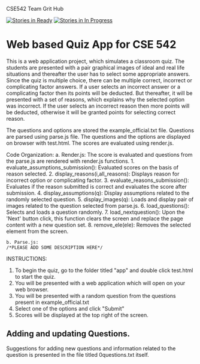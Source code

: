 
CSE542 Team Grit Hub 

[![Stories in Ready](https://badge.waffle.io/jeffmurphy/cse542.png?label=ready&title=Ready)](http://waffle.io/jeffmurphy/cse542)
[![Stories in In Progress](https://badge.waffle.io/jeffmurphy/cse542.png?label=in%20progress&title=In%20Progress)](http://waffle.io/jeffmurphy/cse542)

# Web based Quiz App for CSE 542

This is a web application project, which simulates a classroom quiz. The students are presented with a pair graphical images of ideal and real life situations and thereafter the user has to select some appropriate answers. Since the quiz is multiple choice, there can be multiple correct, incorrect or complicating factor answers. 
If a user selects an incorrect answer or a complicating factor then its points will be deducted. But thereafter, it will be presented with a set of reasons, which explains why the selected option was incorrect. If the user selects an incorrect reason then more points will be deducted, otherwise it will be granted points for selecting correct reason.

The questions and options are stored the example_official.txt file.
Questions are parsed using parse.js file.
The questions and the options are displayed on browser with test.html.
The scores are evaluated using render.js.

Code Organization:
	a. Render.js: The score is evaluated and questions from the parse.js are rendered with render.js functions.
		1.	evaluate_assumptions_submission(): Evaluated scores on the basis of reason selected.
		2.	display_reasons(i,all_reasons): Displays reason for incorrect option or complicating factor.
		3.	evaluate_reasons_submission(): Evaluates if the reason submitted is correct and evaluates the score after submission.
		4.	display_assumptions(q): Display assumptions related to the randomly selected question.
		5.	display_images(q): Loads and display pair of images related to the question selected from parse.js.
		6.	load_questions(): Selects and loads a question randomly.
		7.	load_nextquestion(): Upon the 'Next' button click, this function clears the screen and replace the page content with a new question set.
		8.	remove_ele(ele): Removes the selected element from the screen.
	
	b. Parse.js: 
	/*PLEASE ADD SOME DESCRIPTION HERE*/



INSTRUCTIONS:

1) To begin the quiz, go to the folder titled "app" and double click test.html to start the quiz.
2) You will be presented with a web application which will open on your web browser.
3) You will be presented with a random question from the questions present in example_official.txt
4) Select one of the options and click "Submit"
5) Scores will be displayed at the top right of the screen.


## Adding and updating Questions.
Suggestions for adding new questions and information related to the question is presented in the file titled 0questions.txt itself.
